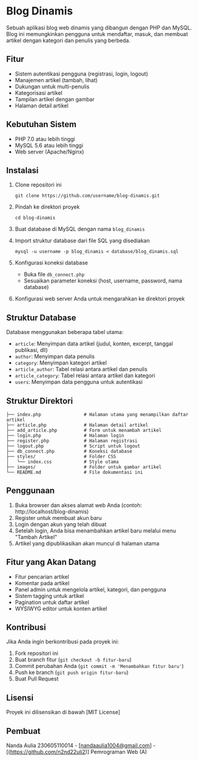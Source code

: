 # Blog Dinamis

Sebuah aplikasi blog web dinamis yang dibangun dengan PHP dan MySQL. Blog ini memungkinkan pengguna untuk mendaftar, masuk, dan membuat artikel dengan kategori dan penulis yang berbeda.

## Fitur

- Sistem autentikasi pengguna (registrasi, login, logout)
- Manajemen artikel (tambah, lihat)
- Dukungan untuk multi-penulis
- Kategorisasi artikel
- Tampilan artikel dengan gambar
- Halaman detail artikel

## Kebutuhan Sistem

- PHP 7.0 atau lebih tinggi
- MySQL 5.6 atau lebih tinggi
- Web server (Apache/Nginx)

## Instalasi

1. Clone repositori ini
   ```
   git clone https://github.com/username/blog-dinamis.git
   ```

2. Pindah ke direktori proyek
   ```
   cd blog-dinamis
   ```

3. Buat database di MySQL dengan nama `blog_dinamis`

4. Import struktur database dari file SQL yang disediakan
   ```
   mysql -u username -p blog_dinamis < database/blog_dinamis.sql
   ```

5. Konfigurasi koneksi database
   - Buka file `db_connect.php`
   - Sesuaikan parameter koneksi (host, username, password, nama database)

6. Konfigurasi web server Anda untuk mengarahkan ke direktori proyek

## Struktur Database

Database menggunakan beberapa tabel utama:
- `article`: Menyimpan data artikel (judul, konten, excerpt, tanggal publikasi, dll)
- `author`: Menyimpan data penulis
- `category`: Menyimpan kategori artikel
- `article_author`: Tabel relasi antara artikel dan penulis
- `article_category`: Tabel relasi antara artikel dan kategori
- `users`: Menyimpan data pengguna untuk autentikasi

## Struktur Direktori

```
├── index.php                # Halaman utama yang menampilkan daftar artikel
├── article.php              # Halaman detail artikel
├── add_article.php          # Form untuk menambah artikel
├── login.php                # Halaman login
├── register.php             # Halaman registrasi
├── logout.php               # Script untuk logout
├── db_connect.php           # Koneksi database
├── styles/                  # Folder CSS
│   └── index.css            # Style utama
├── images/                  # Folder untuk gambar artikel
└── README.md                # File dokumentasi ini
```

## Penggunaan

1. Buka browser dan akses alamat web Anda (contoh: http://localhost/blog-dinamis)
2. Register untuk membuat akun baru
3. Login dengan akun yang telah dibuat
4. Setelah login, Anda bisa menambahkan artikel baru melalui menu "Tambah Artikel"
5. Artikel yang dipublikasikan akan muncul di halaman utama

## Fitur yang Akan Datang

- Fitur pencarian artikel
- Komentar pada artikel
- Panel admin untuk mengelola artikel, kategori, dan pengguna
- Sistem tagging untuk artikel
- Pagination untuk daftar artikel
- WYSIWYG editor untuk konten artikel

## Kontribusi

Jika Anda ingin berkontribusi pada proyek ini:

1. Fork repositori ini
2. Buat branch fitur (`git checkout -b fitur-baru`)
3. Commit perubahan Anda (`git commit -m 'Menambahkan fitur baru'`)
4. Push ke branch (`git push origin fitur-baru`)
5. Buat Pull Request

## Lisensi

Proyek ini dilisensikan di bawah [MIT License]

## Pembuat

Nanda Aulia 230605110014 - [nandaaulia1004@gmail.com] - [(https://github.com/n2nd22uli2)]
Pemrograman Web (A)
